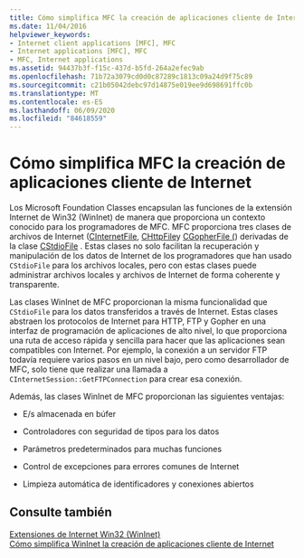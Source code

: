 ```yaml
---
title: Cómo simplifica MFC la creación de aplicaciones cliente de Internet
ms.date: 11/04/2016
helpviewer_keywords:
- Internet client applications [MFC], MFC
- Internet applications [MFC], MFC
- MFC, Internet applications
ms.assetid: 94437b3f-f15c-437d-b5fd-264a2efec9ab
ms.openlocfilehash: 71b72a3079cd0d0c87289c1813c09a24d9f75c89
ms.sourcegitcommit: c21b05042debc97d14875e019ee9d698691ffc0b
ms.translationtype: MT
ms.contentlocale: es-ES
ms.lasthandoff: 06/09/2020
ms.locfileid: "84618559"
---
```

# <a name="how-mfc-makes-it-easier-to-create-internet-client-applications"></a>Cómo simplifica MFC la creación de aplicaciones cliente de Internet

Los Microsoft Foundation Classes encapsulan las funciones de la extensión Internet de Win32 (WinInet) de manera que proporciona un contexto conocido para los programadores de MFC. MFC proporciona tres clases de archivos de Internet ([CInternetFile](reference/cinternetfile-class.md), [CHttpFile](reference/chttpfile-class.md)y [CGopherFile (](reference/cgopherfile-class.md)) derivadas de la clase [CStdioFile](reference/cstdiofile-class.md) . Estas clases no solo facilitan la recuperación y manipulación de los datos de Internet de los programadores que han usado `CStdioFile` para los archivos locales, pero con estas clases puede administrar archivos locales y archivos de Internet de forma coherente y transparente.

Las clases WinInet de MFC proporcionan la misma funcionalidad que `CStdioFile` para los datos transferidos a través de Internet. Estas clases abstraen los protocolos de Internet para HTTP, FTP y Gopher en una interfaz de programación de aplicaciones de alto nivel, lo que proporciona una ruta de acceso rápida y sencilla para hacer que las aplicaciones sean compatibles con Internet. Por ejemplo, la conexión a un servidor FTP todavía requiere varios pasos en un nivel bajo, pero como desarrollador de MFC, solo tiene que realizar una llamada a `CInternetSession::GetFTPConnection` para crear esa conexión.

Además, las clases WinInet de MFC proporcionan las siguientes ventajas:

- E/s almacenada en búfer

- Controladores con seguridad de tipos para los datos

- Parámetros predeterminados para muchas funciones

- Control de excepciones para errores comunes de Internet

- Limpieza automática de identificadores y conexiones abiertos

## <a name="see-also"></a>Consulte también

[Extensiones de Internet Win32 (WinInet)](win32-internet-extensions-wininet.md)<br/>
[Cómo simplifica WinInet la creación de aplicaciones cliente de Internet](how-wininet-makes-it-easier-to-create-internet-client-applications.md)
